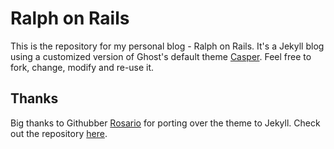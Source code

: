 # Ralph on Rails

This is the repository for my personal blog - Ralph on Rails. It's a Jekyll blog
using a customized version of Ghost's default theme [Casper](https://github.com/tryghost/casper).
Feel free to fork, change, modify and re-use it.

## Thanks
Big thanks to Githubber [Rosario](https://github.com/rosario) for porting over the theme to Jekyll. Check out the repository
[here](https://github.com/rosario/kasper).
